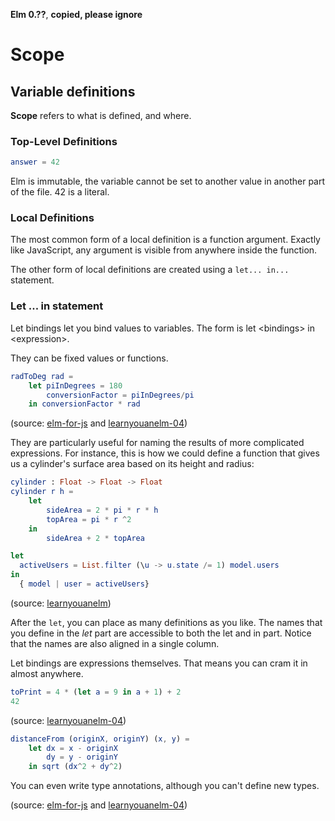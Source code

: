 **Elm 0.??**, **copied, please ignore** 

# Scope

## Variable definitions

**Scope** refers to what is defined, and where. 

### Top-Level Definitions

```elm
answer = 42
```

Elm is immutable, the variable cannot be set to another value in another part of the file. 42 is a literal. 

### Local Definitions

The most common form of a local definition is a function argument. Exactly like JavaScript, any argument is visible from anywhere inside the function.

The other form of local definitions are created using a `let... in...` statement. 

### Let ... in statement

Let bindings let you bind values to variables. The form is let \<bindings\> in \<expression\>. 

They can be fixed values or functions. 

```elm
radToDeg rad =
    let piInDegrees = 180
        conversionFactor = piInDegrees/pi
    in conversionFactor * rad
```

(source: [elm-for-js](https://github.com/elm-guides/elm-for-js/blob/master/Scope.md) and [learnyouanelm-04](https://github.com/learnyouanelm/learnyouanelm.github.io/blob/master/pages/04-syntax-in-functions.md))

They are particularly useful for naming the results of more complicated expressions. For instance, this is how we could define a function that gives us a cylinder's surface area based on its height and radius:

```elm
cylinder : Float -> Float -> Float
cylinder r h =
    let
        sideArea = 2 * pi * r * h
        topArea = pi * r ^2
    in  
        sideArea + 2 * topArea
```


```elm
let
  activeUsers = List.filter (\u -> u.state /= 1) model.users
in
  { model | user = activeUsers}
```
(source: [learnyouanelm](https://github.com/learnyouanelm/learnyouanelm.github.io/blob/master/pages/02-starting-out.md))

After the `let`, you can place as many definitions as you like. The names that you define in the *let* part are accessible to both the let and in part. Notice that the names are also aligned in a single column.

Let bindings are expressions themselves. That means you can cram it in almost anywhere.

```elm
toPrint = 4 * (let a = 9 in a + 1) + 2
42
```
(source: [learnyouanelm-04](https://github.com/learnyouanelm/learnyouanelm.github.io/blob/master/pages/04-syntax-in-functions.md))




```elm
distanceFrom (originX, originY) (x, y) =
    let dx = x - originX
        dy = y - originY
    in sqrt (dx^2 + dy^2)
```


You can even write type annotations, although you can't define new types.

(source: [elm-for-js](https://github.com/elm-guides/elm-for-js/blob/master/Scope.md) and [learnyouanelm-04](https://github.com/learnyouanelm/learnyouanelm.github.io/blob/master/pages/04-syntax-in-functions.md))


